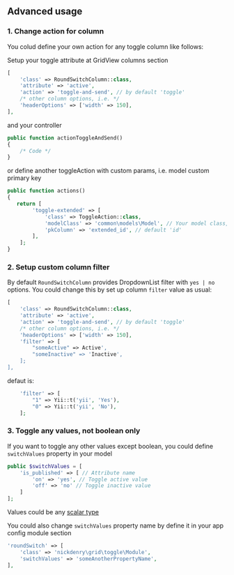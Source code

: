 Advanced usage
---

### 1. Change action for column

You colud define your own action for any toggle column like follows:

Setup your toggle attribute at GridView columns section

```php
[
    'class' => RoundSwitchColumn::class,
    'attribute' => 'active',
    'action' => 'toggle-and-send', // by default 'toggle'
    /* other column options, i.e. */
    'headerOptions' => ['width' => 150],
],
```

and your controller

```php
public function actionToggleAndSend()
{
    /* Code */
}
```

or define another toggleAction with custom params, i.e. model custom primary key

```php
public function actions()
{
   return [
        'toggle-extended' => [
            'class' => ToggleAction::class,
            'modelClass' => 'common\models\Model', // Your model class,
            'pkColumn' => 'extended_id', // default 'id'
        ],
    ];
}
```

### 2. Setup custom column filter

By default `RoundSwitchColumn` provides DropdownList filter with `yes | no` options.
You could change this by set up column `filter` value as usual:

```php
[
    'class' => RoundSwitchColumn::class,
    'attribute' => 'active',
    'action' => 'toggle-and-send', // by default 'toggle'
    /* other column options, i.e. */
    'headerOptions' => ['width' => 150],
    'filter' => [
        "someActive" => Active',
        "someInactive" => 'Inactive',
    ];
],
```

defaut is:

```php
    'filter' => [
        "1" => Yii::t('yii', 'Yes'),
        "0" => Yii::t('yii', 'No'),
    ];
```

### 3. Toggle any values, not boolean only

If you want to toggle any other values except boolean, you could define `switchValues` property in your model

```php
public $switchValues = [
    'is_published' => [ // Attribute name
        'on' => 'yes', // Toggle active value
        'off' => 'no' // Toggle inactive value
    ]
];
```

Values could be any [scalar type](http://php.net/manual/en/language.types.intro.php)

You could also change `switchValues` property name by define it in your app config module section

```php
'roundSwitch' => [
    'class' => 'nickdenry\grid\toggle\Module',
    'switchValues' => 'someAnotherPropertyName',
],
```

